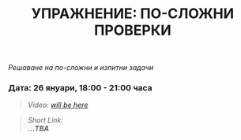 <h1 align="center">УПРАЖНЕНИЕ: ПО-СЛОЖНИ ПРОВЕРКИ</h1>
    <br>

<p><i>Решаване на по-сложни и изпитни задачи</i></p>

<h3>Дата: 26 януари, 18:00 - 21:00 часа</h3>

<blockquote>
    <i>
        Video: 
        <a href="#">will be here</a>
    </i>
</blockquote>

<blockquote>
    <i>
        Short Link: <br> 
        <b>
            ...TBA
        </b> 
    </i>
</blockquote>
